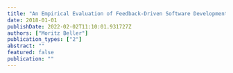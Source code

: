 ```yaml
---
title: "An Empirical Evaluation of Feedback-Driven Software Development"
date: 2018-01-01
publishDate: 2022-02-02T11:10:01.931727Z
authors: ["Moritz Beller"]
publication_types: ["2"]
abstract: ""
featured: false
publication: ""
---
```


